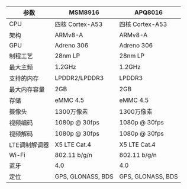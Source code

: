 | 参数 | MSM8916 | APQ8016 |
| --- | --- | --- |
| CPU | 四核 Cortex-A53 | 四核 Cortex-A53 |
| 架构 | ARMv8-A | ARMv8-A |
| GPU | Adreno 306 | Adreno 306 |
| 制程工艺 | 28nm LP | 28nm LP |
| 最大主频 | 1.2GHz | 1.2GHz |
| 支持的内存 | LPDDR2/LPDDR3 | LPDDR3 |
| 最大内存容量 | 2GB | 2GB |
| 存储 | eMMC 4.5 | eMMC 4.5 |
| 摄像头 | 1300万像素 | 1300万像素 |
| 视频编码 | 1080p @ 30fps | 1080p @ 30fps |
| 视频解码 | 1080p @ 30fps | 1080p @ 30fps |
| LTE调制解调器 | X5 LTE Cat.4 | X5 LTE Cat.4 |
| Wi-Fi | 802.11 b/g/n | 802.11 b/g/n |
| 蓝牙 | 4.0 | 4.0 |
| 定位 | GPS, GLONASS, BDS | GPS, GLONASS, BDS |